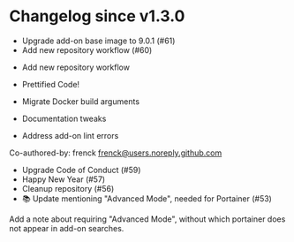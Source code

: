 # Changelog since v1.3.0
- Upgrade add-on base image to 9.0.1 (#61) 
- Add new repository workflow (#60)

* Add new repository workflow

* Prettified Code!

* Migrate Docker build arguments

* Documentation tweaks

* Address add-on lint errors

Co-authored-by: frenck <frenck@users.noreply.github.com> 
- Upgrade Code of Conduct (#59) 
- Happy New Year (#57) 
- Cleanup repository (#56) 
- 📚 Update mentioning "Advanced Mode", needed for Portainer (#53)

Add a note about requiring "Advanced Mode", without which portainer does not appear in add-on searches. 
